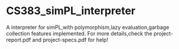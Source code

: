 # CS383_simPL_interpreter
A interpreter for simPL,with polymorphism,lazy evaluation,garbage collection features implemented.
For more details,check the project-report.pdf and project-specs.pdf for help!
